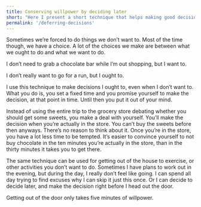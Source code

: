 ```yaml
---
title: Conserving willpower by deciding later
short: "Here I present a short technique that helps making good decisions easier, e.g. buy healthy, excercise, etc."
permalink: '/deferring-decisions'
---
```


Sometimes we’re forced to do things we don’t want to. Most of the time though, we have a choice. A lot of the choices we make are between what we ought to do and what we want to do.

I don’t need to grab a chocolate bar while I’m out shopping, but I want to. 

I don’t really want to go for a run, but I ought to. 

I use this technique to make decisions I ought to, even when I don’t want to. What you do is, you set a fixed time and you promise yourself to make the decision, at that point in time. Until then you put it out of your mind.

Instead of using the entire trip to the grocery store debating whether you should get some sweets, you make a deal with yourself. You’ll make the decision when you’re actually in the store. You can’t buy the sweets before then anyways. There’s no reason to think about it. Once you’re in the store, you have a lot less time to be tempted. It’s easier to convince yourself to not buy chocolate in the ten minutes you’re actually in the store, than in the thirty minutes it takes you to get there.

The same technique can be used for getting out of the house to exercise, or other activities you don’t want to do. Sometimes I have plans to work out in the evening, but during the day, I really don’t feel like going. I can spend all day trying to find excuses why I can skip it just this once. Or I can decide to decide later, and make the decision right before I head out the door.

Getting out of the door only takes five minutes of willpower.